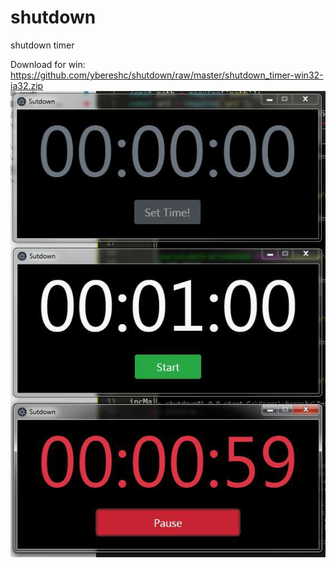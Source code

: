 # shutdown
shutdown timer

Download for win: https://github.com/ybereshc/shutdown/raw/master/shutdown_timer-win32-ia32.zip
![ScreenShot](https://raw.githubusercontent.com/ybereshc/shutdown/master/photo_2019-12-14_12-51-35.jpg)
